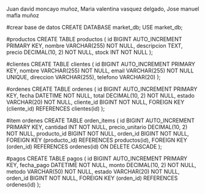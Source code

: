 Juan david moncayo muñoz,
Maria valentina vasquez delgado,
Jose manuel mafla muñoz


#crear base de datos
CREATE DATABASE market_db;
USE market_db;

#productos 
CREATE TABLE productos (
    id BIGINT AUTO_INCREMENT PRIMARY KEY,
    nombre VARCHAR(255) NOT NULL,
    descripcion TEXT,
    precio DECIMAL(10, 2) NOT NULL,
    stock INT NOT NULL
);

#clientes
CREATE TABLE clientes (
    id BIGINT AUTO_INCREMENT PRIMARY KEY,
    nombre VARCHAR(255) NOT NULL,
    email VARCHAR(255) NOT NULL UNIQUE,
    direccion VARCHAR(255),
    telefono VARCHAR(20)
);

#ordenes
CREATE TABLE ordenes (
    id BIGINT AUTO_INCREMENT PRIMARY KEY,
    fecha DATETIME NOT NULL,
    total DECIMAL(10, 2) NOT NULL,
    estado VARCHAR(20) NOT NULL,
    cliente_id BIGINT NOT NULL,
    FOREIGN KEY (cliente_id) REFERENCES clientes(id)
);

#item ordenes 
CREATE TABLE orden_items (
    id BIGINT AUTO_INCREMENT PRIMARY KEY,
    cantidad INT NOT NULL,
    precio_unitario DECIMAL(10, 2) NOT NULL,
    producto_id BIGINT NOT NULL,
    orden_id BIGINT NOT NULL,
    FOREIGN KEY (producto_id) REFERENCES productos(id),
    FOREIGN KEY (orden_id) REFERENCES ordenes(id) ON DELETE CASCADE
);

#pagos
CREATE TABLE pagos (
    id BIGINT AUTO_INCREMENT PRIMARY KEY,
    fecha_pago DATETIME NOT NULL,
    monto DECIMAL(10, 2) NOT NULL,
    metodo VARCHAR(50) NOT NULL,
    estado VARCHAR(20) NOT NULL,
    orden_id BIGINT NOT NULL,
    FOREIGN KEY (orden_id) REFERENCES ordenes(id)
);